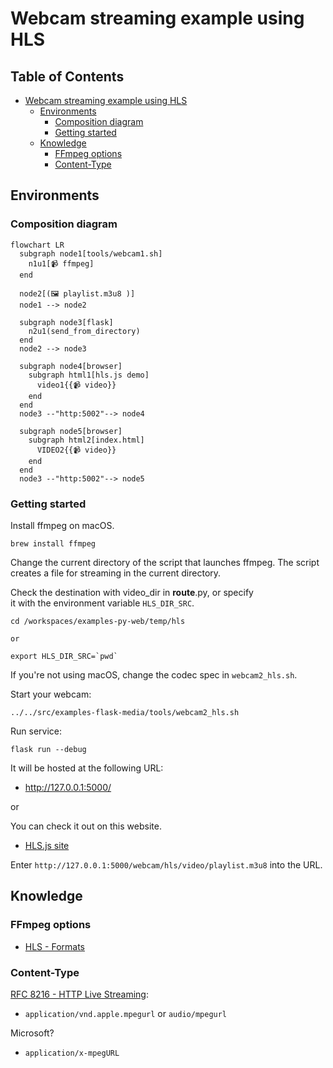 # Webcam streaming example using HLS

## Table of Contents <!-- omit in toc -->

- [Webcam streaming example using HLS](#webcam-streaming-example-using-hls)
  - [Environments](#environments)
    - [Composition diagram](#composition-diagram)
    - [Getting started](#getting-started)
  - [Knowledge](#knowledge)
    - [FFmpeg options](#ffmpeg-options)
    - [Content-Type](#content-type)


## Environments

### Composition diagram

```mermaid
flowchart LR
  subgraph node1[tools/webcam1.sh]
    n1u1[📹 ffmpeg]
  end

  node2[(🖼️ playlist.m3u8 )]
  node1 --> node2

  subgraph node3[flask]
    n2u1(send_from_directory)
  end
  node2 --> node3

  subgraph node4[browser]
    subgraph html1[hls.js demo]
      video1{{📹 video}}
    end
  end
  node3 --"http:5002"--> node4

  subgraph node5[browser]
    subgraph html2[index.html]
      VIDEO2{{📹 video}}
    end
  end
  node3 --"http:5002"--> node5

```


### Getting started

Install ffmpeg on macOS.

```shell
brew install ffmpeg
```

Change the current directory of the script that launches ffmpeg.
The script creates a file for streaming in the current directory.

Check the destination with video_dir in __route__.py, or specify  
it with the environment variable `HLS_DIR_SRC`.

```shell
cd /workspaces/examples-py-web/temp/hls

or

export HLS_DIR_SRC=`pwd`
```

If you're not using macOS, change the codec spec in `webcam2_hls.sh`.

Start your webcam:

```shell
../../src/examples-flask-media/tools/webcam2_hls.sh
```

Run service:

```shell
flask run --debug
```

It will be hosted at the following URL:

- <http://127.0.0.1:5000/>

or

You can check it out on this website.

- [HLS.js site](https://hlsjs.video-dev.org/demo/)

Enter `http://127.0.0.1:5000/webcam/hls/video/playlist.m3u8` into the URL.


## Knowledge

### FFmpeg options

- [HLS - Formats](https://ffmpeg.org/ffmpeg-formats.html#hls-2)


### Content-Type

[RFC 8216 - HTTP Live Streaming](https://tex2e.github.io/rfc-translater/html/rfc8216.html#4--Playlists):

- `application/vnd.apple.mpegurl` or `audio/mpegurl`

Microsoft?

- `application/x-mpegURL`

